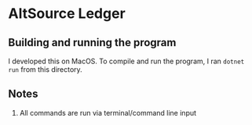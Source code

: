 # AltSource Ledger

## Building and running the program

I developed this on MacOS. To compile and run the program, I ran `dotnet run` from this directory.


## Notes

1. All commands are run via terminal/command line input